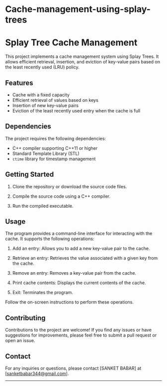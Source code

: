 # Cache-management-using-splay-trees

# Splay Tree Cache Management

This project implements a cache management system using Splay Trees. It allows efficient retrieval, insertion, and eviction of key-value pairs based on the least recently used (LRU) policy.

## Features

- Cache with a fixed capacity
- Efficient retrieval of values based on keys
- Insertion of new key-value pairs
- Eviction of the least recently used entry when the cache is full

## Dependencies

The project requires the following dependencies:

- C++ compiler supporting C++11 or higher
- Standard Template Library (STL)
- `ctime` library for timestamp management

## Getting Started

1. Clone the repository or download the source code files.

2. Compile the source code using a C++ compiler.

3. Run the compiled executable.

## Usage

The program provides a command-line interface for interacting with the cache. It supports the following operations:

1. Add an entry: Allows you to add a new key-value pair to the cache.

2. Retrieve an entry: Retrieves the value associated with a given key from the cache.

3. Remove an entry: Removes a key-value pair from the cache.

4. Print cache contents: Displays the current contents of the cache.

5. Exit: Terminates the program.

Follow the on-screen instructions to perform these operations.

## Contributing

Contributions to the project are welcome! If you find any issues or have suggestions for improvements, please feel free to submit a pull request or open an issue.

## Contact

For any inquiries or questions, please contact [SANKET BABAR] at [sanketbabar344@gmail.com].

---
